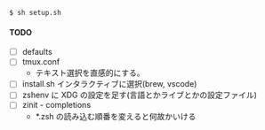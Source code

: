 ```shell
$ sh setup.sh
```

#### TODO

- [ ] defaults
- [ ] tmux.conf
  - テキスト選択を直感的にする。
- [ ] install.sh インタラクティブに選択(brew, vscode)
- [ ] zshenv に XDG の設定を足す(言語とかライブとかの設定ファイル)
- [ ] zinit - completions
  - \*.zsh の読み込む順番を変えると何故かいける
